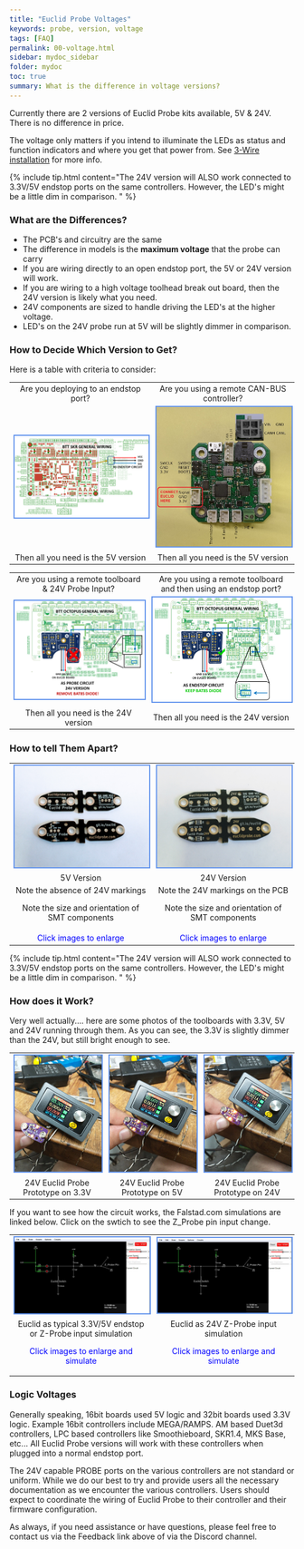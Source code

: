 ```yaml
---
title: "Euclid Probe Voltages"
keywords: probe, version, voltage
tags: [FAQ]
permalink: 00-voltage.html
sidebar: mydoc_sidebar
folder: mydoc
toc: true
summary: What is the difference in voltage versions? 
---
```

Currently there are 2 versions of Euclid Probe kits available, 5V & 24V. There is no difference in price.

The voltage only matters if you intend to illuminate the LEDs as status and function indicators and where you get that power from. See   <a href="\03_wiring.html#intermediate-wiring-led-operation-3-wire-mode">3-Wire installation</a> for more info. 

{% include tip.html content="The 24V version will ALSO work connected to 3.3V/5V endstop ports on the same controllers. However, the LED's might be a little dim in comparison. " %}  

### What are the Differences?  

  - The PCB's and circuitry are the same 
  - The difference in models is the <b>maximum voltage</b> that the probe can carry
  - If you are wiring directly to an open endstop port, the 5V or 24V version will work. 
  - If you are wiring to a high voltage toolhead break out board, then the 24V version is likely what you need.
  - 24V components are sized to handle driving the LED's at the higher voltage.
  - LED's on the 24V probe run at 5V will be slightly dimmer in comparison.


### How to Decide Which Version to Get?  
Here is a table with criteria to consider:  

<div style="width:100%;text-align:center;">  
<table>  
<tr>  
  <td>Are you deploying to an endstop port?  
  </td>  
  <td>Are you using a remote CAN-BUS controller?  
  </td>
</tr>  
<tr>
  <td> <a href="images\04-wiring\boards_BTT\Slide5.PNG" data-lity>  
<img src="images\04-wiring\boards_BTT\Slide5.PNG" style="width:400px; border:2px solid CornflowerBlue"></a>  
  </td>
  <td><a href="images\04_CANB_example.jpg" data-lity>  
        <img src="images\04_CANB_example.jpg" style="width:400px; border:2px solid CornflowerBlue"></a>  
  </td>
</tr>
<tr>
  <td>Then all you need is the 5V version  
  </td>
  <td>Then all you need is the 5V version  
  </td>
</tr>
</table>
<p></p>

<table>
<tr>
  <td>Are you using a remote toolboard & 24V Probe Input?
  </td>
  <td>Are you using a remote toolboard and then using an endstop port?
  </td>
</tr>
<tr>
  <td><a href="images\04-wiring\boards_BTT\Slide4.PNG" data-lity>
       <img src="images\04-wiring\boards_BTT\Slide4.PNG" style="width:400px; border:2px solid CornflowerBlue"></a>  
  </td>
  <td><a href="images\04-wiring\boards_BTT\Slide3.PNG" data-lity>
        <img src="images\04-wiring\boards_BTT\Slide3.PNG" style="width:400px; border:2px solid CornflowerBlue"></a>
  </td>
</tr>
<tr>
  <td>Then all you need is the 24V version  
  </td>
  <td>Then all you need is the 24V version  
  </td>
</tr>
</table>
</div>

### How to tell Them Apart?  
<div style="width:100%;text-align:center;">
<table>
<tr>
  <td>  <a href="images\01_5VPCB.jpg" data-lity>
    <img src="images\01_5VPCB.jpg" style="width:400px; border:2px solid CornflowerBlue">
  </a>
  </td>
  <td>
    <a href="images\01_24VPCB.jpg" data-lity>
    <img src="images\01_24VPCB.jpg" style="width:400px; border:2px solid CornflowerBlue">
  </a>
  </td>
</tr>
<tr>
  <td>5V Version</td>
  <td>24V Version</td>
</tr>
<tr>
  <td>Note the absence of 24V markings<P>  
      Note the size and orientation of SMT components</p></td>
  <td>Note the 24V markings on the PCB<P>  
      Note the size and orientation of SMT components</p></td>
</tr>
<tr>
  <td><span style="color:blue">Click images to enlarge</span>
  </td>
  <td><span style="color:blue">Click images to enlarge</span>
  </td>
</tr>
</table>
</div>  

{% include tip.html content="The 24V version will ALSO work connected to 3.3V/5V endstop ports on the same controllers. However, the LED's might be a little dim in comparison. " %}  

### How does it Work?  
Very well actually.... here are some photos of the toolboards with 3.3V, 5V and 24V running through them. As you can see, the 3.3V is slightly dimmer than the 24V, but still bright enough to see.  

<div style="width:100%;text-align: center;align-items: center">
<table>
<tr>
   <td> <a href="images\01_assembly\3.3V.jpg" data-lity>
   <img src="images\01_assembly\3.3V.jpg" style="width:250px; border:2px solid CornflowerBlue"></a>
   </td>
   <td> <a href="images\01_assembly\5V.jpg" data-lity>
   <img src="images\01_assembly\5V.jpg" style="width:250px; border:2px solid CornflowerBlue"></a>
   </td>
   <td> <a href="images\01_assembly\24V.jpg" data-lity>
   <img src="images\01_assembly\24V.jpg" style="width:250px; border:2px solid CornflowerBlue"></a>
   </td>
</tr>
<tr>
   <td style="width:300px"><span style="width: 100%;text-align: center;align-items: center">24V Euclid Probe Prototype on 3.3V</span></td>
   <td style="width:300px"><span style="width: 100%;text-align: center;align-items: center">24V Euclid Probe Prototype on 5V</span></td>
   <td style="width:300px"><span style="width: 100%;text-align: center;align-items: center">24V Euclid Probe Prototype on 24V</span></td>
</tr>
</table>
</div>
If you want to see how the circuit works, the Falstad.com simulations are linked below. Click on the swtich to see the Z_Probe pin input change. 
<div style="width:100%;text-align: center;align-items: center">
<table>
<tr>
  <td>
    <a href="https://tinyurl.com/2ak6f326" data-lity>
    <img src="images\00-falstad.jpg" style="width:400px; border:2px solid CornflowerBlue"></a>
  </td>
  <td>
    <a href="https://tinyurl.com/y9l7q26f" data-lity>
    <img src="images\00-falstad.jpg" style="width:400px; border:2px solid CornflowerBlue"></a>
  </td>    
</tr>
<tr>
  <td>Euclid as typical 3.3V/5V endstop or Z-Probe input simulation<p>
  <span style="color:blue">Click images to enlarge and simulate</span></p></td>
  <td>Euclid as 24V Z-Probe input simulation<p>
  <span style="color:blue">Click images to enlarge and simulate</span></p></td>
</tr>
</table>
</div>

###  Logic Voltages  
Generally speaking, 16bit boards used 5V logic and 32bit boards used 3.3V logic. Example 16bit controllers include MEGA/RAMPS. AM based Duet3d controllers, LPC based controllers like Smoothieboard, SKR1.4, MKS Base, etc... All Euclid Probe versions will work with these controllers when plugged into a normal endstop port.  

The 24V capable PROBE ports on the various controllers are not standard or uniform. While we do our best to try and provide users all the necessary documentation as we encounter the various controllers.  Users should expect to coordinate the wiring of Euclid Probe to their controller and their firmware configuration.  

As always, if you need assistance or have questions, please feel free to contact us via the Feedback link above of via the Discord channel.  

